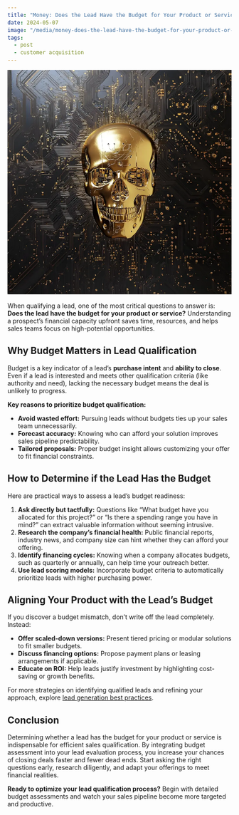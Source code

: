 ```yaml
---
title: "Money: Does the Lead Have the Budget for Your Product or Service?"
date: 2024-05-07
image: "/media/money-does-the-lead-have-the-budget-for-your-product-or-service.webp"
tags:
  - post
  - customer acquisition
---
```


![Money: Does the Lead Have the Budget for Your Product or Service?](/media/money-does-the-lead-have-the-budget-for-your-product-or-service.webp)

When qualifying a lead, one of the most critical questions to answer is: **Does the lead have the budget for your product or service?** Understanding a prospect’s financial capacity upfront saves time, resources, and helps sales teams focus on high-potential opportunities.

## Why Budget Matters in Lead Qualification

Budget is a key indicator of a lead’s **purchase intent** and **ability to close**. Even if a lead is interested and meets other qualification criteria (like authority and need), lacking the necessary budget means the deal is unlikely to progress.

**Key reasons to prioritize budget qualification:**

- **Avoid wasted effort:** Pursuing leads without budgets ties up your sales team unnecessarily.
- **Forecast accuracy:** Knowing who can afford your solution improves sales pipeline predictability.
- **Tailored proposals:** Proper budget insight allows customizing your offer to fit financial constraints.

## How to Determine if the Lead Has the Budget

Here are practical ways to assess a lead’s budget readiness:

1. **Ask directly but tactfully:** Questions like “What budget have you allocated for this project?” or “Is there a spending range you have in mind?” can extract valuable information without seeming intrusive.
2. **Research the company’s financial health:** Public financial reports, industry news, and company size can hint whether they can afford your offering.
3. **Identify financing cycles:** Knowing when a company allocates budgets, such as quarterly or annually, can help time your outreach better.
4. **Use lead scoring models:** Incorporate budget criteria to automatically prioritize leads with higher purchasing power.

## Aligning Your Product with the Lead’s Budget

If you discover a budget mismatch, don’t write off the lead completely. Instead:

- **Offer scaled-down versions:** Present tiered pricing or modular solutions to fit smaller budgets.
- **Discuss financing options:** Propose payment plans or leasing arrangements if applicable.
- **Educate on ROI:** Help leads justify investment by highlighting cost-saving or growth benefits.

For more strategies on identifying qualified leads and refining your approach, explore [lead generation best practices](https://leadcraftr.com/posts/lead-generation/).

## Conclusion

Determining whether a lead has the budget for your product or service is indispensable for efficient sales qualification. By integrating budget assessment into your lead evaluation process, you increase your chances of closing deals faster and fewer dead ends. Start asking the right questions early, research diligently, and adapt your offerings to meet financial realities.

**Ready to optimize your lead qualification process?** Begin with detailed budget assessments and watch your sales pipeline become more targeted and productive.
